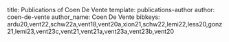 title: Publications of Coen De Vente
template: publications-author
author: coen-de-vente
author_name: Coen De Vente
bibkeys: ardu20,vent22,schw22a,vent18,vent20a,xion21,schw22,lemi22,less20,gonz21,lemi23,vent23c,vent21,vent21a,vent23a,vent23b,vent20